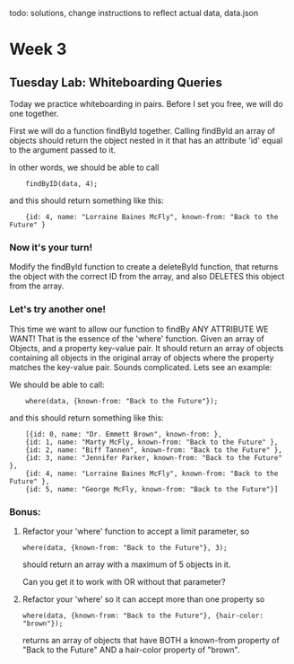 todo: solutions, change instructions to reflect actual data, data.json
# Week 3

## Tuesday Lab: Whiteboarding Queries

Today we practice whiteboarding in pairs. Before I set you free, we will do one together. 

First we will do a function findById together. Calling findById an array of objects should return the object nested in it that has an attribute 'id' equal to the argument passed to it. 

In other words, we should be able to call 

```
	findByID(data, 4);
```

and this should return something like this:

```
	{id: 4, name: "Lorraine Baines McFly", known-from: "Back to the Future" }
```

### Now it's your turn! 

Modify the findById function to create a deleteById function, that returns the object with the correct ID from the array, and also DELETES this object from the array. 

### Let's try another one! 

This time we want to allow our function to findBy ANY ATTRIBUTE WE WANT! That is the essence of the 'where' function. Given an array of Objects, and a property key-value pair. It should return an array of objects containing all objects in the original array of objects where the property matches the key-value pair. Sounds complicated. Lets see an example:

We should be able to call:

```
	where(data, {known-from: "Back to the Future"});
```

and this should return something like this:

```
	[{id: 0, name: "Dr. Emmett Brown", known-from: },
	{id: 1, name: "Marty McFly, known-from: "Back to the Future" },
	{id: 2, name: "Biff Tannen", known-from: "Back to the Future" },
	{id: 3, name: "Jennifer Parker, known-from: "Back to the Future" },
	{id: 4, name: "Lorraine Baines McFly", known-from: "Back to the Future" },
	{id: 5, name: "George McFly, known-from: "Back to the Future"}]
```

### Bonus:
1. Refactor your 'where' function to accept a limit parameter, so
	```
	where(data, {known-from: "Back to the Future"}, 3);
	```
	should return an array with a maximum of 5 objects in it. 

	Can you get it to work with OR without that parameter?
	
2. Refactor your 'where' so it can accept more than one property so 
	```
	where(data, {known-from: "Back to the Future"}, {hair-color: "brown"});
	```
	returns an array of objects that have BOTH a known-from property of "Back to the Future" AND a hair-color property of "brown".
